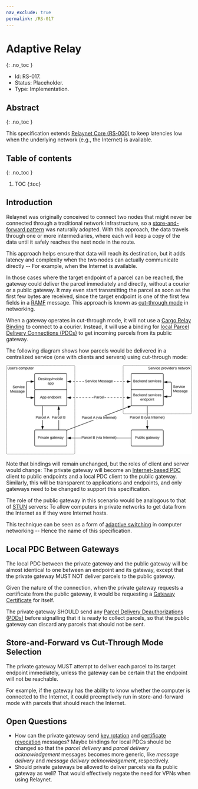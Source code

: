 ```yaml
---
nav_exclude: true
permalink: /RS-017
---
```

# Adaptive Relay
{: .no_toc }

- Id: RS-017.
- Status: Placeholder.
- Type: Implementation.

## Abstract
{: .no_toc }

This specification extends [Relaynet Core (RS-000)](rs000-core.md) to keep latencies low when the underlying network (e.g., the Internet) is available.

## Table of contents
{: .no_toc }

1. TOC
{:toc}

## Introduction

Relaynet was originally conceived to connect two nodes that might never be connected through a traditional network infrastructure, so a [store-and-forward pattern](https://en.wikipedia.org/wiki/Store_and_forward) was naturally adopted. With this approach, the data travels through one or more intermediaries, where each will keep a copy of the data until it safely reaches the next node in the route.

This approach helps ensure that data will reach its destination, but it adds latency and complexity when the two nodes can actually communicate directly -- For example, when the Internet is available.

In those cases where the target endpoint of a parcel can be reached, the gateway could deliver the parcel immediately and directly, without a courier or a public gateway. It may even start transmitting the parcel as soon as the first few bytes are received, since the target endpoint is one of the first few fields in a [RAMF](rs001-ramf.md) message. This approach is known as [cut-through mode](https://en.wikipedia.org/wiki/Cut-through_switching) in networking.

When a gateway operates in cut-through mode, it will not use a [Cargo Relay Binding](rs000-core.md#cargo-relay-binding) to connect to a courier. Instead, it will use a binding for [local Parcel Delivery Connections (PDCs)](rs000-core.md#internal-pdc) to get incoming parcels from its public gateway. 

The following diagram shows how parcels would be delivered in a centralized service (one with clients and servers) using cut-through mode:

![](diagrams/rs017/cut-through-mode.svg)

Note that bindings will remain unchanged, but the roles of client and server would change: The private gateway will become an [Internet-based PDC](rs000-core.md#external-pdc) client to public endpoints and a local PDC client to the public gateway. Similarly, this will be transparent to applications and endpoints, and only gateways need to be changed to support this specification.

The role of the public gateway in this scenario would be analogous to that of [STUN](https://en.wikipedia.org/wiki/STUN) servers: To allow computers in private networks to get data from the Internet as if they were Internet hosts.

This technique can be seen as a form of [adaptive switching](https://en.wikipedia.org/wiki/Adaptive_switching) in computer networking -- Hence the name of this specification.

## Local PDC Between Gateways

The local PDC between the private gateway and the public gateway will be almost identical to one between an endpoint and its gateway, except that the private gateway MUST NOT deliver parcels to the public gateway.

Given the nature of the connection, when the private gateway requests a certificate from the public gateway, it would be requesting a [Gateway Certificate](rs002-pki.md#gateway-certificate) for itself.

The private gateway SHOULD send any [Parcel Delivery Deauthorizations (PDDs)](rs000-core.md#pdd) before signalling that it is ready to collect parcels, so that the public gateway can discard any parcels that should not be sent.

## Store-and-Forward vs Cut-Through Mode Selection

The private gateway MUST attempt to deliver each parcel to its target endpoint immediately, unless the gateway can be certain that the endpoint will not be reachable.

For example, if the gateway has the ability to know whether the computer is connected to the Internet, it could preemptively run in store-and-forward mode with parcels that should reach the Internet.

## Open Questions

- How can the private gateway send [key rotation](rs002-pki.md#certificate-and-key-rotation) and [certificate revocation](rs002-pki.md) messages? Maybe bindings for local PDCs should be changed so that the _parcel delivery_ and _parcel delivery acknowledgement_ messages becomes more generic, like _message delivery_ and _message delivery acknowledgement_, respectively.
- Should private gateways be allowed to deliver parcels via its public gateway as well? That would effectively negate the need for VPNs when using Relaynet.

